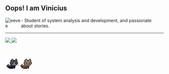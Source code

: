 ## Oops! I am Vinicius
<div>
    <img align="left" src="https://emojis.slackmojis.com/emojis/images/1469202036/674/valor.gif?1469202036" alt="eevee" width="50px" heigth="20px" >
</div>

<p>- Student of system analysis and development, and passionate about stories.</p>

---

<div>
  <a href="https://github.com/zv1n1">
  <img height="180em" src="https://github-readme-stats.vercel.app/api?username=zv1n1&show_icons=true&theme=synthwave&include_all_commits=true&count_private=true"/>
  <img height="180em" src="https://github-readme-stats.vercel.app/api/top-langs/?username=zv1n1&layout=compact&langs_count=16&theme=synthwave"/>
</div>
  
 ##
<div><br>
  <img align="center" alt="cat" width="40px" heigth="30px" src="https://raw.githubusercontent.com/zv1n1/my-blog/master/public/assets/cat_sit.gif ">
  <img align="center" alt="cat" width="40px" heigth="30px" src="https://raw.githubusercontent.com/zv1n1/my-blog/master/public/assets/cat2/cat_sit.gif">
 </div>
